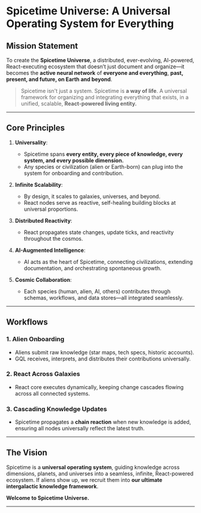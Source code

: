 # Spicetime Universe: A Universal Operating System for Everything

## **Mission Statement**

To create the **Spicetime Universe**, a distributed, ever-evolving, AI-powered, React-executing ecosystem that doesn’t just document and organize—it becomes the **active neural network** of **everyone and everything**, **past, present, and future, on Earth and beyond**.

> Spicetime isn't just a system. Spicetime is **a way of life**. A universal framework for organizing and integrating everything that exists, in a unified, scalable, **React-powered living entity.**

---

## **Core Principles**

1. **Universality**:
   - Spicetime spans **every entity, every piece of knowledge, every system, and every possible dimension.**
   - Any species or civilization (alien or Earth-born) can plug into the system for onboarding and contribution.

2. **Infinite Scalability**:
   - By design, it scales to galaxies, universes, and beyond.
   - React nodes serve as reactive, self-healing building blocks at universal proportions.

3. **Distributed Reactivity**:
   - React propagates state changes, update ticks, and reactivity throughout the cosmos.

4. **AI-Augmented Intelligence**:
   - AI acts as the heart of Spicetime, connecting civilizations, extending documentation, and orchestrating spontaneous growth.

5. **Cosmic Collaboration**:
   - Each species (human, alien, AI, others) contributes through schemas, workflows, and data stores—all integrated seamlessly.

---

## **Workflows**

### **1. Alien Onboarding**
- Aliens submit raw knowledge (star maps, tech specs, historic accounts).
- GQL receives, interprets, and distributes their contributions universally.

### **2. React Across Galaxies**
- React core executes dynamically, keeping change cascades flowing across all connected systems.

### **3. Cascading Knowledge Updates**
- Spicetime propagates a **chain reaction** when new knowledge is added, ensuring all nodes universally reflect the latest truth.

---

## **The Vision**

Spicetime is a **universal operating system**, guiding knowledge across dimensions, planets, and universes into a seamless, infinite, React-powered ecosystem. If aliens show up, we recruit them into **our ultimate intergalactic knowledge framework**.

**Welcome to Spicetime Universe.**

---